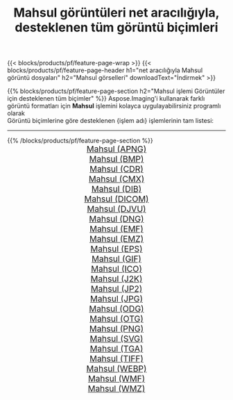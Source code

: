 ﻿---
title: Mahsul görüntüleri net aracılığıyla, desteklenen tüm görüntü biçimleri 
weight: 3920
url: /tr/net/crop 
lang: tr
langdirlevel: 2
locales: zh-hans,ja,it,ru,de,es,fr,nl,id,lt,pl,pt,vi,tr,ko,zh-hant,ar,hi,th,sv,cs,uk,he
description: Aspose.Imaging'i kullanarak, net Aracılığıyla kolayca Mahsul görüntüleri oluşturabilirsiniz
---

{{< blocks/products/pf/feature-page-wrap >}}
{{< blocks/products/pf/feature-page-header h1="net aracılığıyla Mahsul görüntü dosyaları" h2="Mahsul görselleri" downloadText="İndirmek" >}}


{{% blocks/products/pf/feature-page-section  h2="Mahsul işlemi Görüntüler için desteklenen tüm biçimler" %}}
Aspose.Imaging'i kullanarak farklı görüntü formatları için **Mahsul** işlemini kolayca uygulayabilirsiniz programlı olarak
<br/>
Görüntü biçimlerine göre desteklenen {işlem adı} işlemlerinin tam listesi:
<hr/>
{{% /blocks/products/pf/feature-page-section %}}
<div class="container-fluid productfamilypage bg-gray">
    <div class="convertypes bg-gray agp-content section">
        <div class="container">
		<div class="row other-converters" style="gap: 10px;font-size: 19px;text-align:center;">
		    <div class='col-md-2 other-converter remove-lp remove-rp'><a href="/imaging/tr/net/crop/apng" style="padding:15px;">Mahsul (APNG)</a></div><div class='col-md-2 other-converter remove-lp remove-rp'><a href="/imaging/tr/net/crop/bmp" style="padding:15px;">Mahsul (BMP)</a></div><div class='col-md-2 other-converter remove-lp remove-rp'><a href="/imaging/tr/net/crop/cdr" style="padding:15px;">Mahsul (CDR)</a></div><div class='col-md-2 other-converter remove-lp remove-rp'><a href="/imaging/tr/net/crop/cmx" style="padding:15px;">Mahsul (CMX)</a></div><div class='col-md-2 other-converter remove-lp remove-rp'><a href="/imaging/tr/net/crop/dib" style="padding:15px;">Mahsul (DIB)</a></div><div class='col-md-2 other-converter remove-lp remove-rp'><a href="/imaging/tr/net/crop/dicom" style="padding:15px;">Mahsul (DICOM)</a></div><div class='col-md-2 other-converter remove-lp remove-rp'><a href="/imaging/tr/net/crop/djvu" style="padding:15px;">Mahsul (DJVU)</a></div><div class='col-md-2 other-converter remove-lp remove-rp'><a href="/imaging/tr/net/crop/dng" style="padding:15px;">Mahsul (DNG)</a></div><div class='col-md-2 other-converter remove-lp remove-rp'><a href="/imaging/tr/net/crop/emf" style="padding:15px;">Mahsul (EMF)</a></div><div class='col-md-2 other-converter remove-lp remove-rp'><a href="/imaging/tr/net/crop/emz" style="padding:15px;">Mahsul (EMZ)</a></div><div class='col-md-2 other-converter remove-lp remove-rp'><a href="/imaging/tr/net/crop/eps" style="padding:15px;">Mahsul (EPS)</a></div><div class='col-md-2 other-converter remove-lp remove-rp'><a href="/imaging/tr/net/crop/gif" style="padding:15px;">Mahsul (GIF)</a></div><div class='col-md-2 other-converter remove-lp remove-rp'><a href="/imaging/tr/net/crop/ico" style="padding:15px;">Mahsul (ICO)</a></div><div class='col-md-2 other-converter remove-lp remove-rp'><a href="/imaging/tr/net/crop/j2k" style="padding:15px;">Mahsul (J2K)</a></div><div class='col-md-2 other-converter remove-lp remove-rp'><a href="/imaging/tr/net/crop/jp2" style="padding:15px;">Mahsul (JP2)</a></div><div class='col-md-2 other-converter remove-lp remove-rp'><a href="/imaging/tr/net/crop/jpg" style="padding:15px;">Mahsul (JPG)</a></div><div class='col-md-2 other-converter remove-lp remove-rp'><a href="/imaging/tr/net/crop/odg" style="padding:15px;">Mahsul (ODG)</a></div><div class='col-md-2 other-converter remove-lp remove-rp'><a href="/imaging/tr/net/crop/otg" style="padding:15px;">Mahsul (OTG)</a></div><div class='col-md-2 other-converter remove-lp remove-rp'><a href="/imaging/tr/net/crop/png" style="padding:15px;">Mahsul (PNG)</a></div><div class='col-md-2 other-converter remove-lp remove-rp'><a href="/imaging/tr/net/crop/svg" style="padding:15px;">Mahsul (SVG)</a></div><div class='col-md-2 other-converter remove-lp remove-rp'><a href="/imaging/tr/net/crop/tga" style="padding:15px;">Mahsul (TGA)</a></div><div class='col-md-2 other-converter remove-lp remove-rp'><a href="/imaging/tr/net/crop/tiff" style="padding:15px;">Mahsul (TIFF)</a></div><div class='col-md-2 other-converter remove-lp remove-rp'><a href="/imaging/tr/net/crop/webp" style="padding:15px;">Mahsul (WEBP)</a></div><div class='col-md-2 other-converter remove-lp remove-rp'><a href="/imaging/tr/net/crop/wmf" style="padding:15px;">Mahsul (WMF)</a></div><div class='col-md-2 other-converter remove-lp remove-rp'><a href="/imaging/tr/net/crop/wmz" style="padding:15px;">Mahsul (WMZ)</a></div>
                </div>
        </div>
    </div>
</div>
<br/>
